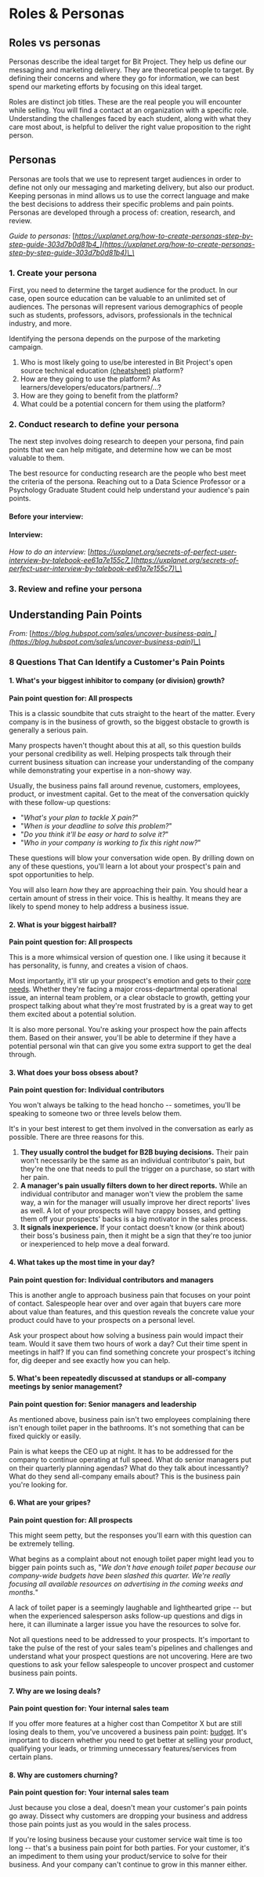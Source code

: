 # Roles & Personas

## Roles vs personas

Personas describe the ideal target for Bit Project. They help us define our messaging and marketing delivery. They are theoretical people to target. By defining their concerns and where they go for information, we can best spend our marketing efforts by focusing on this ideal target.

Roles are distinct job titles. These are the real people you will encounter while selling. You will find a contact at an organization with a specific role. Understanding the challenges faced by each student, along with what they care most about, is helpful to deliver the right value proposition to the right person.

## Personas

Personas are tools that we use to represent target audiences in order to define not only our messaging and marketing delivery, but also our product. Keeping personas in mind allows us to use the correct language and make the best decisions to address their specific problems and pain points. Personas are developed through a process of: creation, research, and review.

_Guide to personas:_ [_https://uxplanet.org/how-to-create-personas-step-by-step-guide-303d7b0d81b4_](https://uxplanet.org/how-to-create-personas-step-by-step-guide-303d7b0d81b4)\_\_

### 1. Create your persona

First, you need to determine the target audience for the product. In our case, open source education can be valuable to an unlimited set of audiences. The personas will represent various demographics of people such as students, professors, advisors, professionals in the technical industry, and more.

Identifying the persona depends on the purpose of the marketing campaign.

1. Who is most likely going to use/be interested in Bit Project's open source technical education [\(cheatsheet\)](https://www.notion.so/Marketing-Playbook-f866915cc66f4f7c87d40c3c513d1b4d) platform?
2. How are they going to use the platform? As learners/developers/educators/partners/...?
3. How are they going to benefit from the platform?
4. What could be a potential concern for them using the platform?

### 2. Conduct research to define your persona

The next step involves doing research to deepen your persona, find pain points that we can help mitigate, and determine how we can be most valuable to them.

The best resource for conducting research are the people who best meet the criteria of the persona. Reaching out to a Data Science Professor or a Psychology Graduate Student could help understand your audience's pain points.

#### Before your interview:

#### Interview:

_How to do an interview:_ [_https://uxplanet.org/secrets-of-perfect-user-interview-by-talebook-ee61a7e155c7_](https://uxplanet.org/secrets-of-perfect-user-interview-by-talebook-ee61a7e155c7)\_\_

### 3. Review and refine your persona



## Understanding Pain Points

_From:_ [_https://blog.hubspot.com/sales/uncover-business-pain_](https://blog.hubspot.com/sales/uncover-business-pain)\_\_

### 8 Questions That Can Identify a Customer's Pain Points

#### 1. What's your biggest inhibitor to company \(or division\) growth?

**Pain point question for: All prospects**

This is a classic soundbite that cuts straight to the heart of the matter. Every company is in the business of growth, so the biggest obstacle to growth is generally a serious pain.

Many prospects haven't thought about this at all, so this question builds your personal credibility as well. Helping prospects talk through their current business situation can increase your understanding of the company while demonstrating your expertise in a non-showy way.

Usually, the business pains fall around revenue, customers, employees, product, or investment capital. Get to the meat of the conversation quickly with these follow-up questions:

* "_What's your plan to tackle X pain?_"
* "_When is your deadline to solve this problem?_"
* "_Do you think it'll be easy or hard to solve it?_"
* "_Who in your company is working to fix this right now?_"

These questions will blow your conversation wide open. By drilling down on any of these questions, you'll learn a lot about your prospect's pain and spot opportunities to help.

You will also learn _how_ they are approaching their pain. You should hear a certain amount of stress in their voice. This is healthy. It means they are likely to spend money to help address a business issue.

#### 2. What is your biggest hairball?

**Pain point question for: All prospects**

This is a more whimsical version of question one. I like using it because it has personality, is funny, and creates a vision of chaos.

Most importantly, it'll stir up your prospect's emotion and gets to their [core needs](https://blog.hubspot.com/sales/23-questions-customers-needs-si). Whether they're facing a major cross-departmental operational issue, an internal team problem, or a clear obstacle to growth, getting your prospect talking about what they're most frustrated by is a great way to get them excited about a potential solution.

It is also more personal. You're asking your prospect how the pain affects them. Based on their answer, you'll be able to determine if they have a potential personal win that can give you some extra support to get the deal through.

#### 3. What does your boss obsess about?

**Pain point question for: Individual contributors**

You won't always be talking to the head honcho -- sometimes, you'll be speaking to someone two or three levels below them.

It's in your best interest to get them involved in the conversation as early as possible. There are three reasons for this.

1. **They usually control the budget for B2B buying decisions.** Their pain won't necessarily be the same as an individual contributor's pain, but they're the one that needs to pull the trigger on a purchase, so start with her pain.
2. **A manager's pain usually filters down to her direct reports.** While an individual contributor and manager won't view the problem the same way, a win for the manager will usually improve her direct reports' lives as well. A lot of your prospects will have crappy bosses, and getting them off your prospects' backs is a big motivator in the sales process.
3. **It signals inexperience.** If your contact doesn't know \(or think about\) their boss's business pain, then it might be a sign that they're too junior or inexperienced to help move a deal forward.

#### 4. What takes up the most time in your day?

**Pain point question for: Individual contributors and managers**

This is another angle to approach business pain that focuses on your point of contact. Salespeople hear over and over again that buyers care more about value than features, and this question reveals the concrete value your product could have to your prospects on a personal level.

Ask your prospect about how solving a business pain would impact their team. Would it save them two hours of work a day? Cut their time spent in meetings in half? If you can find something concrete your prospect's itching for, dig deeper and see exactly how you can help.

#### 5. What's been repeatedly discussed at standups or all-company meetings by senior management?

**Pain point question for: Senior managers and leadership**

As mentioned above, business pain isn't two employees complaining there isn't enough toilet paper in the bathrooms. It's not something that can be fixed quickly or easily.

Pain is what keeps the CEO up at night. It has to be addressed for the company to continue operating at full speed. What do senior managers put on their quarterly planning agendas? What do they talk about incessantly? What do they send all-company emails about? This is the business pain you're looking for.

#### 6. What are your gripes?

**Pain point question for: All prospects**

This might seem petty, but the responses you'll earn with this question can be extremely telling.

What begins as a complaint about not enough toilet paper might lead you to bigger pain points such as, "_We don't have enough toilet paper because our company-wide budgets have been slashed this quarter. We're really focusing all available resources on advertising in the coming weeks and months._"

A lack of toilet paper is a seemingly laughable and lighthearted gripe -- but when the experienced salesperson asks follow-up questions and digs in here, it can illuminate a larger issue you have the resources to solve for.

Not all questions need to be addressed to your prospects. It's important to take the pulse of the rest of your sales team's pipelines and challenges and understand what your prospect questions are not uncovering. Here are two questions to ask your fellow salespeople to uncover prospect and customer business pain points.

#### 7. Why are we losing deals?

**Pain point question for: Your internal sales team**

If you offer more features at a higher cost than Competitor X but are still losing deals to them, you've uncovered a business pain point: [budget](https://blog.hubspot.com/sales/3-steps-to-qualifying-budget-the-right-way). It's important to discern whether you need to get better at selling your product, qualifying your leads, or trimming unnecessary features/services from certain plans.

#### 8. Why are customers churning?

**Pain point question for: Your internal sales team**

Just because you close a deal, doesn't mean your customer's pain points go away. Dissect why customers are dropping your business and address those pain points just as you would in the sales process.

If you're losing business because your customer service wait time is too long -- that's a business pain point for both parties. For your customer, it's an impediment to them using your product/service to solve for their business. And your company can't continue to grow in this manner either.

